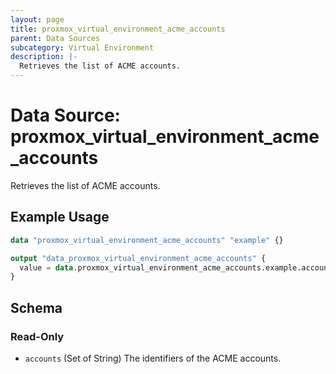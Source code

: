 ```yaml
---
layout: page
title: proxmox_virtual_environment_acme_accounts
parent: Data Sources
subcategory: Virtual Environment
description: |-
  Retrieves the list of ACME accounts.
---
```


# Data Source: proxmox_virtual_environment_acme_accounts

Retrieves the list of ACME accounts.

## Example Usage

```terraform
data "proxmox_virtual_environment_acme_accounts" "example" {}

output "data_proxmox_virtual_environment_acme_accounts" {
  value = data.proxmox_virtual_environment_acme_accounts.example.accounts
}
```

<!-- schema generated by tfplugindocs -->
## Schema

### Read-Only

- `accounts` (Set of String) The identifiers of the ACME accounts.
